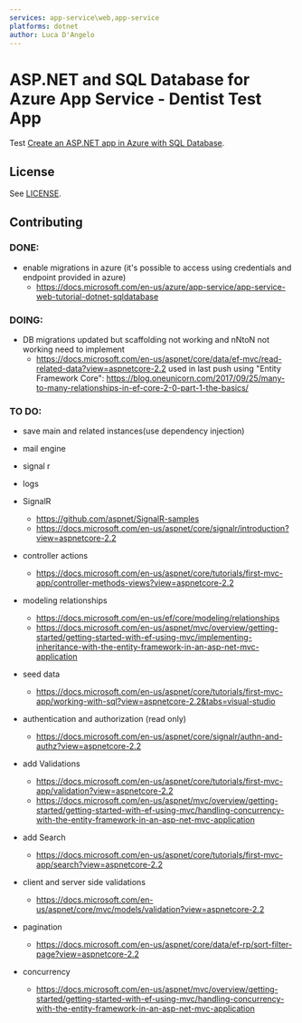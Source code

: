 ```yaml
---
services: app-service\web,app-service
platforms: dotnet
author: Luca D'Angelo
---
```


# ASP.NET and SQL Database for Azure App Service - Dentist Test App

Test
[Create an ASP.NET app in Azure with SQL Database](https://docs.microsoft.com/en-us/azure/app-service-web/app-service-web-tutorial-dotnet-sqldatabase/). 

## License

See [LICENSE](LICENSE).

## Contributing

### DONE:
- enable migrations in azure (it's possible to access using credentials and endpoint provided in azure)
  - https://docs.microsoft.com/en-us/azure/app-service/app-service-web-tutorial-dotnet-sqldatabase

### DOING:
- DB migrations updated but scaffolding not working and nNtoN not working
  need to implement 
  - https://docs.microsoft.com/en-us/aspnet/core/data/ef-mvc/read-related-data?view=aspnetcore-2.2
  used in last push using "Entity Framework Core": https://blog.oneunicorn.com/2017/09/25/many-to-many-relationships-in-ef-core-2-0-part-1-the-basics/

### TO DO:

- save main and related instances(use dependency injection)


- mail engine
- signal r
- logs

- SignalR
  - https://github.com/aspnet/SignalR-samples
  - https://docs.microsoft.com/en-us/aspnet/core/signalr/introduction?view=aspnetcore-2.2
- controller actions
  - https://docs.microsoft.com/en-us/aspnet/core/tutorials/first-mvc-app/controller-methods-views?view=aspnetcore-2.2
- modeling relationships
  - https://docs.microsoft.com/en-us/ef/core/modeling/relationships
  - https://docs.microsoft.com/en-us/aspnet/mvc/overview/getting-started/getting-started-with-ef-using-mvc/implementing-inheritance-with-the-entity-framework-in-an-asp-net-mvc-application
- seed data
  - https://docs.microsoft.com/en-us/aspnet/core/tutorials/first-mvc-app/working-with-sql?view=aspnetcore-2.2&tabs=visual-studio
- authentication and authorization (read only)
  - https://docs.microsoft.com/en-us/aspnet/core/signalr/authn-and-authz?view=aspnetcore-2.2
- add Validations
  - https://docs.microsoft.com/en-us/aspnet/core/tutorials/first-mvc-app/validation?view=aspnetcore-2.2
  - https://docs.microsoft.com/en-us/aspnet/mvc/overview/getting-started/getting-started-with-ef-using-mvc/handling-concurrency-with-the-entity-framework-in-an-asp-net-mvc-application
- add Search
  - https://docs.microsoft.com/en-us/aspnet/core/tutorials/first-mvc-app/search?view=aspnetcore-2.2
- client and server side validations
  - https://docs.microsoft.com/en-us/aspnet/core/mvc/models/validation?view=aspnetcore-2.2
- pagination
  - https://docs.microsoft.com/en-us/aspnet/core/data/ef-rp/sort-filter-page?view=aspnetcore-2.2
- concurrency
  - https://docs.microsoft.com/en-us/aspnet/mvc/overview/getting-started/getting-started-with-ef-using-mvc/handling-concurrency-with-the-entity-framework-in-an-asp-net-mvc-application

